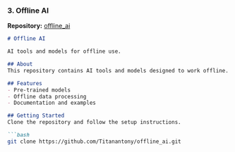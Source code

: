 
### 3. Offline AI
**Repository:** [offline_ai](https://github.com/Titanantony/offline_ai)

```markdown
# Offline AI

AI tools and models for offline use.

## About
This repository contains AI tools and models designed to work offline. The goal is to provide powerful AI capabilities without the need for constant internet connectivity.

## Features
- Pre-trained models
- Offline data processing
- Documentation and examples

## Getting Started
Clone the repository and follow the setup instructions.

```bash
git clone https://github.com/Titanantony/offline_ai.git
